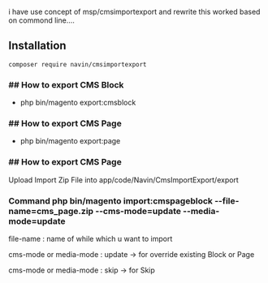 i have use concept of msp/cmsimportexport and rewrite this worked based on commond line....

## Installation
	composer require navin/cmsimportexport

### ## How to export CMS Block

 - php bin/magento export:cmsblock

### ## How to export CMS Page

 - php bin/magento export:page

### ## How to export CMS Page

 Upload Import Zip File into app/code/Navin/CmsImportExport/export
 
 ### Command php bin/magento import:cmspageblock --file-name=cms_page.zip --cms-mode=update --media-mode=update
 
 
file-name : name of while which u want to import

cms-mode or media-mode : update -> for override existing Block or Page

cms-mode or media-mode : skip -> for Skip




